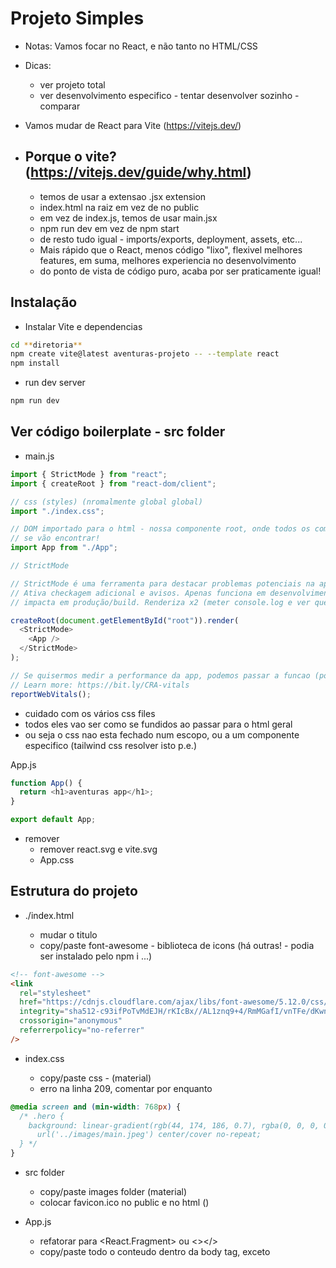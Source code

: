 # Projeto Simples

- Notas: Vamos focar no React, e não tanto no HTML/CSS
- Dicas:

  - ver projeto total
  - ver desenvolvimento especifico - tentar desenvolver sozinho - comparar

- Vamos mudar de React para Vite (https://vitejs.dev/)
- ## Porque o vite? (https://vitejs.dev/guide/why.html)
  - temos de usar a extensao .jsx extension
  - index.html na raiz em vez de no public
  - em vez de index.js, temos de usar main.jsx
  - npm run dev em vez de npm start
  - de resto tudo igual - imports/exports, deployment, assets, etc...
  - Mais rápido que o React, menos código "lixo", flexivel melhores features,
    em suma, melhores experiencia no desenvolvimento
  - do ponto de vista de código puro, acaba por ser praticamente igual!

## Instalação

- Instalar Vite e dependencias

```sh
cd **diretoria**
npm create vite@latest aventuras-projeto -- --template react
npm install
```

- run dev server

```sh
npm run dev
```

## Ver código boilerplate - src folder

- main.js

```js
import { StrictMode } from "react";
import { createRoot } from "react-dom/client";

// css (styles) (nromalmente global global)
import "./index.css";

// DOM importado para o html - nossa componente root, onde todos os componentes
// se vão encontrar!
import App from "./App";

// StrictMode

// StrictMode é uma ferramenta para destacar problemas potenciais na aplicacao.
// Ativa checkagem adicional e avisos. Apenas funciona em desenvolvimento, não
// impacta em produção/build. Renderiza x2 (meter console.log e ver que gera 2 prints). Removivel.

createRoot(document.getElementById("root")).render(
  <StrictMode>
    <App />
  </StrictMode>
);

// Se quisermos medir a performance da app, podemos passar a funcao (por exemplo: reportWebVitals(console.log))
// Learn more: https://bit.ly/CRA-vitals
reportWebVitals();
```

- cuidado com os vários css files
- todos eles vao ser como se fundidos ao passar para o html geral
- ou seja o css nao esta fechado num escopo, ou a um componente especifico (tailwind css resolver isto p.e.)

App.js

```js
function App() {
  return <h1>aventuras app</h1>;
}

export default App;
```

- remover
  - remover react.svg e vite.svg
  - App.css

## Estrutura do projeto

- ./index.html

  - mudar o titulo
  - copy/paste font-awesome - biblioteca de icons (há outras! - podia ser instalado pelo npm i ...)

```html
<!-- font-awesome -->
<link
  rel="stylesheet"
  href="https://cdnjs.cloudflare.com/ajax/libs/font-awesome/5.12.0/css/all.min.css"
  integrity="sha512-c93ifPoTvMdEJH/rKIcBx//AL1znq9+4/RmMGafI/vnTFe/dKwnn1uoeszE2zJBQTS1Ck5CqSBE+34ng2PthJg=="
  crossorigin="anonymous"
  referrerpolicy="no-referrer"
/>
```

- index.css

  - copy/paste css - (material)
  - erro na linha 209, comentar por enquanto

```css
@media screen and (min-width: 768px) {
  /* .hero {
    background: linear-gradient(rgb(44, 174, 186, 0.7), rgba(0, 0, 0, 0.7)),
      url('../images/main.jpeg') center/cover no-repeat;
  } */
}
```

- src folder

  - copy/paste images folder (material)
  - colocar favicon.ico no public e no html (<link rel="icon" type="image/svg+xml+ico" href="./public/favicon.ico" />)

- App.js
  - refatorar para <React.Fragment> ou <></>
  - copy/paste todo o conteudo dentro da body tag, exceto <script> (index.html no material)
  - selecionar todas as innstacias "class" e refatorar para "className" (CMD + D) ou (CTRL+F)

## Montar Componentes

- no src criar pasta de componentes
- nos componentes criar os seguintes ficheiros
  - Navbar.jsx
  - Hero.jsx
  - About.jsx
  - Services.jsx
  - Tours.jsx
  - Footer.jsx
- montar componentes com default export (comando util - rafce)
- cuidado ao mover o código do App.jsx para os components
- App.js deve ficar vazio
- importar e renderizar todos os componentess no App.js
- resultado é o mesmo, mas mais fácil de manusear o código
  Cada um pode dividir o código como preferir, este é só o padrão

## Navbar

- primeiro vamos consertar a imagem (logo.svg)
  - montar import from images

```js
// import
import logo from "../images/logo.svg";

// JSX
<img src={logo} className="nav-logo" alt="backroads" />;
```

## Smooth Scroll

- html/css feature

testar scroll antes de implementar - clicar em Services na Navbar

```html
<!-- link - o # representa o id - se clicar-mos nesta tag ele vai para a section que tem como id services  -->
<a href="#services"> services </a>
<!-- elemento -->
<section id="services"></section>
```

- adicionar ao css para ter um scroll mais suave (já está adicionado!)
- testar remover do css

```css
html {
  scroll-behavior: smooth;
}
.section {
  /* navbar height */
  scroll-margin-top: 4rem;
}
```

## Pagina - Links

- refatorar codigo repetido!

```js
<li>
  <a href="#home" className="nav-link">
    home
  </a>
</li>
```

- Descubram qual data se está a repetir (pista - href, texto)
- no src criar data.js e criar uma estrutura
  - (prista - [{property:value},{property:value}])
- export/import e iterar sobre a lista, returnar elementos e injetar a data

```js
export const linksPagina = [
  { id: 1, href: "#home", text: "home" },
  { id: 2, href: "#about", text: "about" },
  { id: 3, href: "#services", text: "services" },
  { id: 4, href: "#tours", text: "tours" },
];
```

```js
import { linksPagina } from "../data";

{
  linksPagina.map((link) => {
    return (
      <li key={link.id}>
        <a href={link.href} className="nav-link">
          {link.text}
        </a>
      </li>
    );
  });
}
```

- com isto reduzimos muito o código!

## Nav Icons (social-links)

- repetir os mesmos passos
- adicionar rel='noreferrer'

```js
export const socialLinks = [
  { id: 1, href: "https://www.facebook.com", icon: "fab fa-facebook" },
  { id: 2, href: "https://www.twitter.com", icon: "fab fa-twitter" },
  { id: 3, href: "https://www.instagram.com", icon: "fab fa-instagram" },
];

{
  socialLinks.map((link) => {
    const { id, href, icon } = link;
    return (
      <li key={id}>
        <a href={href} target="_blank" rel="noreferrer" className="nav-icon">
          <i className={icon}></i>
        </a>
      </li>
    );
  });
}
```

## Hero

- mudar o titulo ou texto (ex: Bem vindo!; ex: Isto é uma pagina que estamos a criar num curso de React!)
- corrigir a imagem (no css)

```css
.hero {
    background: linear-gradient(rgb(44, 174, 186, 0.7), rgba(0, 0, 0, 0.7)),
      url("./images/main.jpeg") center/cover no-repeat;
  }*/
```

## About

- corrigir a imagem (pista - como fizemos no logo da navbar)

```jsx
import about from "../images/about.jpeg";
...
<div className="about-img">
          <img src={about} className="about-photo" alt="awesome beach" />
</div>
```

## Section Title

- nos componentes criar Title.jsx (pois repete-se, podemos poupar código!)
- estrura de outra secção
- inserir dois props {titulo, subTitulo}
- substitui em About, Services, Tours

```js
const Title = ({ titulo, subTitulo }) => {
  return (
    <div className="section-title">
      <h2>
        {titulo} <span>{subTitulo}</span>
      </h2>
    </div>
  );
};
export default Title;
```

About.js

```js
// import
import Title from "./Title";

// display
<Title titulo="about" subTitulo="us" />;
```

repetir para Services e Tours

## Services

- refatorar o codigo repetido (hint - como para a a pgina e os links das redes sociais)
  - criar data, export/import, iterar

data.js

```js
export const services = [
  {
    id: 1,
    icon: "fas fa-wallet fa-fw",
    titulo: "saving money",
    texto:
      "Lorem ipsum dolor sit amet consectetur adipisicing elit Asperiores, officia.",
  },
  {
    id: 2,
    icon: "fas fa-tree fa-fw",
    titulo: "endless hiking",
    texto:
      "Lorem ipsum dolor sit amet consectetur adipisicing elit Asperiores, officia.",
  },
  {
    id: 3,
    icon: "fas fa-socks fa-fw",
    titulo: "amazing comfort",
    texto:
      "Lorem ipsum dolor sit amet consectetur adipisicing elit Asperiores, officia.",
  },
];
```

Services.js

```js
import Title from "./Title";
import { services } from "../data";

export const Services = () => {
  return (
    <section className="section services" id="services">
      <Title titulo={"our"} subTitulo={"services"} />

      <div className="section-center services-center">
        {services.map((servicos) => {
          return (
            <article className="service" key={servicos.id}>
              <span className="service-icon">
                <i className={servicos.icon}></i>
              </span>
              <div className="service-info">
                <h4 className="service-title">{servicos.titulo}</h4>
                <p className="service-text">{servicos.texto}</p>
              </div>
            </article>
          );
        })}
      </div>
    </section>
  );
};
```

## Tours

- refatorar codigo repetido repeating code

```js
export const tours = [
  {
    id: 1,
    image: tour1,
    data: "august 26th, 2020",
    titulo: "Tibet Adventure",
    info: ` Lorem ipsum dolor sit amet, consectetur adipisicing elit. Cumque vitae tempore voluptatum maxime reprehenderit eum quod exercitationem fugit, qui corporis.`,
    localizacao: "china",
    duracao: 6,
    custo: 2100,
  },
  {
    id: 2,
    imagem: tour2,
    data: "october 1th, 2020",
    titulo: "best of java",
    info: ` Lorem ipsum dolor sit amet, consectetur adipisicing elit. Cumque vitae tempore voluptatum maxime reprehenderit eum quod exercitationem fugit, qui corporis.`,
    localizacao: "indonesia",
    duracao: 11,
    custo: 1400,
  },
  {
    id: 3,
    imagem: tour3,
    data: "september 15th, 2020",
    titulo: "explore hong kong",
    info: ` Lorem ipsum dolor sit amet, consectetur adipisicing elit. Cumque vitae tempore voluptatum maxime reprehenderit eum quod exercitationem fugit, qui corporis.`,
    localizacao: "hong kong",
    duracao: 8,
    custo: 5000,
  },
  {
    id: 4,
    imagem: tour4,
    data: "december 5th, 2019",
    titulo: "kenya highlights",
    info: ` Lorem ipsum dolor sit amet, consectetur adipisicing elit. Cumque vitae tempore voluptatum maxime reprehenderit eum quod exercitationem fugit, qui corporis.`,
    localizacao: "kenya",
    duracao: 20,
    custo: 3300,
  },
];
```

- Tours.jsx

```js
import Title from "./Title";
import { tours } from "../data";

export const Tours = () => {
  return (
    <section className="section" id="tours">
      <Title titulo={"tours"} subTitulo={"!"} />

      <div className="section-center featured-center">
        {tours.map((tour) => {
          return (
            <article className="tour-card" key={tour.id}>
              <div className="tour-img-container">
                <img src={tour.imagem} className="tour-img" alt="" />
                <p className="tour-date">{tour.data}</p>
              </div>
              <div className="tour-info">
                <div className="tour-title">
                  <h4>{tour.titulo}</h4>
                </div>
                <p>{tour.info}</p>
                <div className="tour-footer">
                  <p>
                    <span>
                      <i className="fas fa-map"></i>
                    </span>{" "}
                    {tour.localizacao}
                  </p>
                  <p>{tour.duracao} days</p>
                  <p>from ${tour.custo}</p>
                </div>
              </div>
            </article>
          );
        })}{" "}
      </div>
    </section>
  );
};
```

